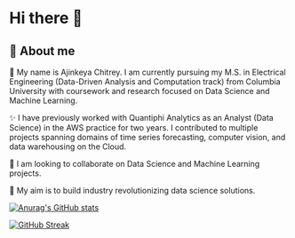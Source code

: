 # Hi there 👋


## 🔭 About me

🌱 My name is Ajinkeya Chitrey. I am currently pursuing my M.S. in Electrical Engineering (Data-Driven Analysis and Computation track) from Columbia University with coursework and research focused on Data Science and Machine Learning. 

✨ I have previously worked with Quantiphi Analytics as an Analyst (Data Science) in the AWS practice for two years. I contributed to multiple projects spanning domains of time series forecasting, computer vision, and data warehousing on the Cloud.

👯 I am looking to collaborate on Data Science and Machine Learning projects.

💬 My aim is to build industry revolutionizing data science solutions.

[![Anurag's GitHub stats](https://github-readme-stats.vercel.app/api?username=ajinkeya17)](https://github.com/anuraghazra/github-readme-stats)

[![GitHub Streak](https://github-readme-streak-stats.herokuapp.com/?user=ajinkeya17&theme=dark)](https://git.io/streak-stats)

<!--
**ajinkeya17/ajinkeya17** is a ✨ _special_ ✨ repository because its `README.md` (this file) appears on your GitHub profile.

Here are some ideas to get you started:

- 🔭 I’m currently working on ...
- 🌱 I’m currently learning ...
- 👯 I’m looking to collaborate on ...
- 🤔 I’m looking for help with ...
- 💬 Ask me about ...
- 📫 How to reach me: ...
- 😄 Pronouns: ...
- ⚡ Fun fact: ...
-->
